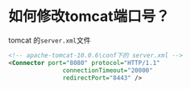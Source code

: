 # 如何修改tomcat端口号？

tomcat 的`server.xml`​文件

```xml
<!-- apache-tomcat-10.0.6\conf下的 server.xml -->
<Connector port="8080" protocol="HTTP/1.1"
               connectionTimeout="20000"
               redirectPort="8443" />
```

‍
